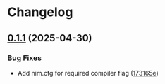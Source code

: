# Changelog

## [0.1.1](https://github.com/cycneuramus/deceptimeed/compare/v0.1.0...v0.1.1) (2025-04-30)


### Bug Fixes

* Add nim.cfg for required compiler flag ([173165e](https://github.com/cycneuramus/deceptimeed/commit/173165e2bd885f7461a2c9f38dc8054b836b35a8))
